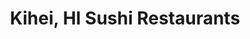 ---
layout: city
title: Kihei, HI Sushi Restaurants
permalink: /hawaii/kihei/
stateAbbr: HI
stateName: Hawaii
cityName: Kihei
---